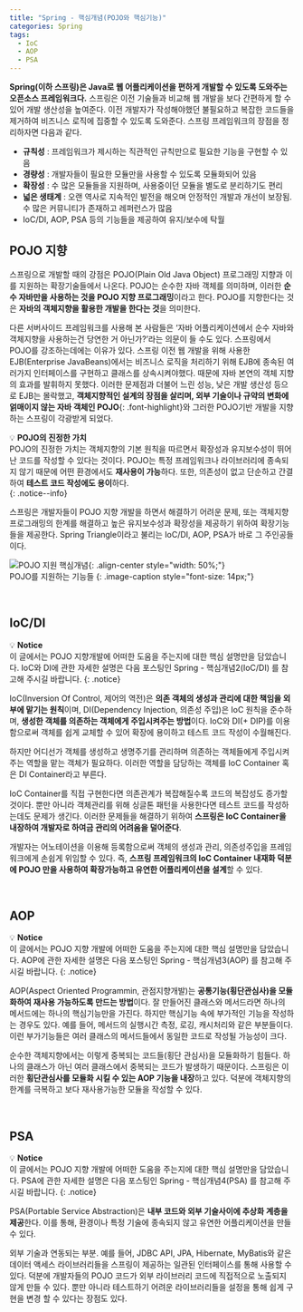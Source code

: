 ```yaml
---
title: "Spring - 핵심개념(POJO와 핵심기능)"
categories: Spring
tags:
  - IoC
  - AOP
  - PSA
---  
```


**Spring(이하 스프링)은 Java로 웹 어플리케이션을 편하게 개발할 수 있도록 도와주는 오픈소스 프레임워크다.** 스프링은 이전 기술들과 비교해 웹 개발을 보다 간편하게 할 수 있어 개발 생산성을 높여준다. 이전 개발자가 작성해야했던 불필요하고 복잡한 코드들을 제거하여 비즈니스 로직에 집중할 수 있도록 도와준다. 스프링 프레임워크의 장점을 정리하자면 다음과 같다.

- **규칙성** : 프레임워크가 제시하는 직관적인 규칙만으로 필요한 기능을 구현할 수 있음
- **경량성** : 개발자들이 필요한 모듈만을 사용할 수 있도록 모듈화되어 있음
- **확장성** : 수 많은 모듈들을 지원하며, 사용중이던 모듈을 별도로 분리하기도 편리
- **넓은 생태계** : 오랜 역사로 지속적인 발전을 해오며 안정적인 개발과 개선이 보장됨. 수 많은 커뮤니티가 존재하고 레퍼런스가 많음
- IoC/DI, AOP, PSA 등의 기능들을 제공하여 유지/보수에 탁월

## POJO 지향

스프링으로 개발할 때의 강점은 POJO(Plain Old Java Object) 프로그래밍 지향과 이를 지원하는 확장기술들에서 나온다. POJO는 순수한 자바 객체를 의미하며, 이러한 **순수 자바만을 사용하는 것을 POJO 지향 프로그래밍**이라고 한다. POJO를 지향한다는 것은 **자바의 객체지향을 활용한 개발을 한다는 것**을 의미한다.

다른 서버사이드 프레임워크를 사용해 본 사람들은 ‘자바 어플리케이션에서 순수 자바와 객체지향을 사용하는건 당연한 거 아닌가?’라는 의문이 들 수도 있다. 스프링에서 POJO를 강조하는데에는 이유가 있다. 스프링 이전 웹 개발을 위해 사용한 EJB(Enterprise JavaBeans)에서는 비즈니스 로직을 처리하기 위해 EJB에 종속된 여러가지 인터페이스를 구현하고 클래스를 상속시켜야했다. 때문에 자바 본연의 객체 지향의 효과를 발휘하지 못했다. 이러한 문제점과 더불어 느린 성능, 낮은 개발 생산성 등으로 EJB는 몰락했고, **객체지향적인 설계의 장점을 살리며, 외부 기술이나 규약의 변화에 얽매이지 않는 자바 객체인 POJO**{: .font-highlight}와 그러한 POJO기반 개발을 지향하는 스프링이 각광받게 되었다.


💡 **POJO의 진정한 가치**  
POJO의 진정한 가치는 객체지향의 기본 원칙을 따르면서 확장성과 유지보수성이 뛰어난 코드를 작성할 수 있다는 것이다. POJO는 특정 프레임워크나 라이브러리에 종속되지 않기 때문에 어떤 환경에서도 **재사용이 가능**하다. 또한, 의존성이 없고 단순하고 간결하여 **테스트 코드 작성에도 용이**하다.  
{: .notice--info}

스프링은 개발자들이 POJO 지향 개발을 하면서 해결하기 어려운 문제, 또는 객체지향 프로그래밍의 한계를 해결하고 높은 유지보수성과 확장성을 제공하기 위하여 확장기능들을 제공한다. Spring Triangle이라고 불리는 IoC/DI, AOP, PSA가 바로 그 주인공들이다.  

![POJO 지원 핵심개념](https://user-images.githubusercontent.com/52196792/231714313-4678b006-a16b-4846-89e5-4d629cb5d1b2.png){: .align-center style="width: 50%;"}  
POJO를 지원하는 기능들
{: .image-caption style="font-size: 14px;"}  

<br />  

## IoC/DI
💡 **Notice**  
이 글에서는 POJO 지향개발에 어떠한 도움을 주는지에 대한 핵심 설명만을 담았습니다.
IoC와 DI에 관한 자세한 설명은 다음 포스팅인 Spring - 핵심개념2(IoC/DI) 를 참고해 주시길 바랍니다.
{: .notice}


IoC(Inversion Of Control, 제어의 역전)은 **의존 객체의 생성과 관리에 대한 책임을 외부에 맡기는 원칙**이며, DI(Dependency Injection, 의존성 주입)은 IoC 원칙을 준수하며, **생성한 객체를 의존하는 객체에게 주입시켜주는 방법**이다. IoC와 DI(+ DIP)를 이용함으로써 객체를 쉽게 교체할 수 있어 확장에 용이하고 테스트 코드 작성이 수월해진다.

하지만 어디선가 객체를 생성하고 생명주기를 관리하며 의존하는 객체들에게 주입시켜주는 역할을 맡는 객체가 필요하다. 이러한 역할을 담당하는 객체를 IoC Container 혹은 DI Container라고 부른다. 

IoC Container를 직접 구현한다면 의존관계가 복잡해질수록 코드의 복잡성도 증가할 것이다. 뿐만 아니라 객체관리를 위해 싱글톤 패턴을 사용한다면 테스트 코드를 작성하는데도 문제가 생긴다. 이러한 문제들을 해결하기 위하여 **스프링은 IoC Container을 내장하여 개발자로 하여금 관리의 어려움을 덜어준다**.

개발자는 어노테이션을 이용해 등록함으로써 객체의 생성과 관리, 의존성주입을 프레임워크에게 손쉽게 위임할 수 있다. 즉, **스프링 프레임워크의 IoC Container 내재화 덕분에  POJO 만을 사용하여 확장가능하고 유연한 어플리케이션을 설계**할 수 있다.


<br />  

## AOP

💡 **Notice**  
이 글에서는 POJO 지향 개발에 어떠한 도움을 주는지에 대한 핵심 설명만을 담았습니다.
AOP에 관한 자세한 설명은 다음 포스팅인 Spring - 핵심개념3(AOP) 를 참고해 주시길 바랍니다.
{: .notice}

AOP(Aspect Oriented Programmin, 관점지향개발)는 **공통기능(횡단관심사)을 모듈화하여 재사용 가능하도록 만드는 방법**이다. 잘 만들어진 클래스와 메서드라면 하나의 메서드에는 하나의 핵심기능만을 가진다. 하지만 핵심기능 속에 부가적인 기능을 작성하는 경우도 있다. 예를 들어, 메서드의 실행시간 측정, 로깅, 캐시처리와 같은 부분들이다. 이런 부가기능들은 여러 클래스의 메서드들에서 동일한 코드로 작성될 가능성이 크다. 

순수한 객체지향에서는 이렇게 중복되는 코드들(횡단 관심사)을 모듈화하기 힘들다. 하나의 클래스가 아닌 여러 클래스에서 중복되는 코드가 발생하기 때문이다. 스프링은 이러한 **횡단관심사를 모듈화 시킬 수 있는 AOP 기능을 내장**하고 있다. 덕분에 객체지향의 한계를 극복하고 보다 재사용가능한 모듈을 작성할 수 있다.


<br />  

## PSA

💡 **Notice**  
이 글에서는 POJO 지향 개발에 어떠한 도움을 주는지에 대한 핵심 설명만을 담았습니다.
PSA에 관한 자세한 설명은 다음 포스팅인 Spring - 핵심개념4(PSA) 를 참고해 주시길 바랍니다.
{: .notice}

PSA(Portable Service Abstraction)은 **내부 코드와 외부 기술사이에 추상화 계층을 제공**한다. 이를 통해, 환경이나 특정 기술에 종속되지 않고 유연한 어플리케이션을 만들 수 있다. 

외부 기술과 연동되는 부분. 예를 들어, JDBC API, JPA, Hibernate, MyBatis와 같은 데이터 액세스 라이브러리들을 스프링이 제공하는 일관된 인터페이스를 통해 사용할 수 있다. 덕분에 개발자들의 POJO 코드가 외부 라이브러리 코드에 직접적으로 노출되지 않게 만들 수 있다. 뿐만 아니라 테스트하기 어려운 라이브러리들을 설정을 통해 쉽게 구현을 변경 할 수 있다는 장점도 있다.

<br />  